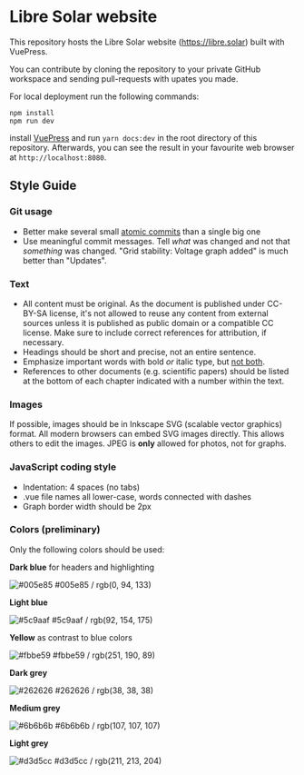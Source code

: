 # Libre Solar website

This repository hosts the Libre Solar website (https://libre.solar) built with VuePress.

You can contribute by cloning the repository to your private GitHub workspace and sending pull-requests with upates you made.

For local deployment run the following commands:

    npm install
    npm run dev

install [VuePress](https://vuepress.vuejs.org/) and run `yarn docs:dev` in the root directory of this repository. Afterwards, you can see the result in your favourite web browser at `http://localhost:8080`.

## Style Guide

### Git usage

- Better make several small [atomic commits](https://en.wikipedia.org/wiki/Atomic_commit#Atomic_commit_convention) than a single big one
- Use meaningful commit messages. Tell *what* was changed and not that *something* was changed. "Grid stability: Voltage graph added" is much better than "Updates".

### Text

- All content must be original. As the document is published under CC-BY-SA license, it's not allowed to reuse any content from external sources unless it is published as public domain or a compatible CC license. Make sure to include correct references for attribution, if necessary.
- Headings should be short and precise, not an entire sentence.
- Emphasize important words with bold *or* italic type, but [not both](https://practicaltypography.com/bold-or-italic.html).
- References to other documents (e.g. scientific papers) should be listed at the bottom of each chapter indicated with a number within the text.

### Images

If possible, images should be in Inkscape SVG (scalable vector graphics) format. All modern browsers can embed SVG images directly. This allows others to edit the images. JPEG is **only** allowed for photos, not for graphs.

### JavaScript coding style

- Indentation: 4 spaces (no tabs)
- .vue file names all lower-case, words connected with dashes
- Graph border width should be 2px

### Colors (preliminary)

Only the following colors should be used:

**Dark blue** for headers and highlighting

![#005e85](https://placehold.it/100x15/005e85/000000?text=+) #005e85 / rgb(0, 94, 133)

**Light blue**

![#5c9aaf](https://placehold.it/100x15/5c9aaf/000000?text=+) #5c9aaf / rgb(92, 154, 175)

**Yellow** as contrast to blue colors

![#fbbe59](https://placehold.it/100x15/fbbe59/000000?text=+) #fbbe59 / rgb(251, 190, 89)

**Dark grey**

![#262626](https://placehold.it/100x15/262626/000000?text=+) #262626 / rgb(38, 38, 38)

**Medium grey**

![#6b6b6b](https://placehold.it/100x15/6b6b6b/000000?text=+) #6b6b6b / rgb(107, 107, 107)

**Light grey**

![#d3d5cc](https://placehold.it/100x15/d3d5cc/000000?text=+) #d3d5cc / rgb(211, 213, 204)
